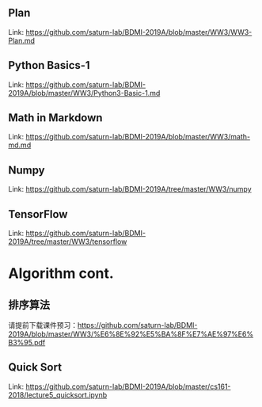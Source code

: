 ## Plan

Link: https://github.com/saturn-lab/BDMI-2019A/blob/master/WW3/WW3-Plan.md

## Python Basics-1

Link: https://github.com/saturn-lab/BDMI-2019A/blob/master/WW3/Python3-Basic-1.md

## Math in Markdown

Link: https://github.com/saturn-lab/BDMI-2019A/blob/master/WW3/math-md.md

## Numpy 

 Link: https://github.com/saturn-lab/BDMI-2019A/tree/master/WW3/numpy

## TensorFlow

Link: https://github.com/saturn-lab/BDMI-2019A/tree/master/WW3/tensorflow

# Algorithm cont.

## 排序算法

请提前下载课件预习：https://github.com/saturn-lab/BDMI-2019A/blob/master/WW3/%E6%8E%92%E5%BA%8F%E7%AE%97%E6%B3%95.pdf

## Quick Sort

Link: https://github.com/saturn-lab/BDMI-2019A/blob/master/cs161-2018/lecture5_quicksort.ipynb


